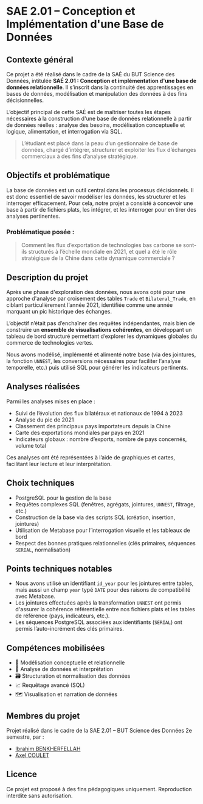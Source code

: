 # SAE 2.01 – Conception et Implémentation d'une Base de Données

## Contexte général

Ce projet a été réalisé dans le cadre de la SAÉ du BUT Science des Données, intitulée **SAÉ 2.01 : Conception et implémentation d'une base de données relationnelle**. Il s’inscrit dans la continuité des apprentissages en bases de données, modélisation et manipulation des données à des fins décisionnelles.

L’objectif principal de cette SAÉ est de maîtriser toutes les étapes nécessaires à la construction d'une base de données relationnelle à partir de données réelles : analyse des besoins, modélisation conceptuelle et logique, alimentation, et interrogation via SQL.

> L’étudiant est placé dans la peau d’un gestionnaire de base de données, chargé d’intégrer, structurer et exploiter les flux d’échanges commerciaux à des fins d’analyse stratégique.

## Objectifs et problématique

La base de données est un outil central dans les processus décisionnels. Il est donc essentiel de savoir modéliser les données, les structurer et les interroger efficacement. Pour cela, notre projet a consisté à concevoir une base à partir de fichiers plats, les intégrer, et les interroger pour en tirer des analyses pertinentes.

### Problématique posée :
> Comment les flux d’exportation de technologies bas carbone se sont-ils structurés à l’échelle mondiale en 2021, et quel a été le rôle stratégique de la Chine dans cette dynamique commerciale ?

## Description du projet

Après une phase d'exploration des données, nous avons opté pour une approche d'analyse par croisement des tables `Trade` et `Bilateral_Trade`, en ciblant particulièrement l’année 2021, identifiée comme une année marquant un pic historique des échanges.

L’objectif n’était pas d’enchaîner des requêtes indépendantes, mais bien de construire un **ensemble de visualisations cohérentes**, en développant un tableau de bord structuré permettant d’explorer les dynamiques globales du commerce de technologies vertes.

Nous avons modélisé, implémenté et alimenté notre base (via des jointures, la fonction `UNNEST`, les conversions nécessaires pour faciliter l’analyse temporelle, etc.) puis utilisé SQL pour générer les indicateurs pertinents.

## Analyses réalisées

Parmi les analyses mises en place :

- Suivi de l’évolution des flux bilatéraux et nationaux de 1994 à 2023
- Analyse du pic de 2021
- Classement des principaux pays importateurs depuis la Chine
- Carte des exportations mondiales par pays en 2021
- Indicateurs globaux : nombre d’exports, nombre de pays concernés, volume total

Ces analyses ont été représentées à l’aide de graphiques et cartes, facilitant leur lecture et leur interprétation.

## Choix techniques

- PostgreSQL pour la gestion de la base
- Requêtes complexes SQL (fenêtres, agrégats, jointures, `UNNEST`, filtrage, etc.)
- Construction de la base via des scripts SQL (création, insertion, jointures)
- Utilisation de Metabase pour l’interrogation visuelle et les tableaux de bord
- Respect des bonnes pratiques relationnelles (clés primaires, séquences `SERIAL`, normalisation)

## Points techniques notables

- Nous avons utilisé un identifiant `id_year` pour les jointures entre tables, mais aussi un champ `year` typé `DATE` pour des raisons de compatibilité avec Metabase.
- Les jointures effectuées après la transformation `UNNEST` ont permis d'assurer la cohérence référentielle entre nos fichiers plats et les tables de référence (pays, indicateurs, etc.).
- Les séquences PostgreSQL associées aux identifiants (`SERIAL`) ont permis l’auto-incrément des clés primaires.

## Compétences mobilisées

- 🔧 Modélisation conceptuelle et relationnelle
- 🧠 Analyse de données et interprétation
- 🗃️ Structuration et normalisation des données
- 📈 Requêtage avancé (SQL)
- 🗺️ Visualisation et narration de données

## Membres du projet

Projet réalisé dans le cadre de la SAE 2.01 – BUT Science des Données 2e semestre, par :

- [Ibrahim BENKHERFELLAH](https://github.com/Darckens)  
- [Axel COULET](https://github.com/axcou)

## Licence

Ce projet est proposé à des fins pédagogiques uniquement. Reproduction interdite sans autorisation.
